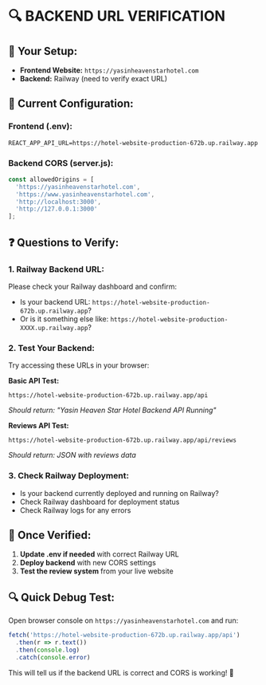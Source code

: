 # 🔍 **BACKEND URL VERIFICATION**

## 🎯 **Your Setup:**
- **Frontend Website:** `https://yasinheavenstarhotel.com`
- **Backend:** Railway (need to verify exact URL)

## 🔧 **Current Configuration:**

### **Frontend (.env):**
```env
REACT_APP_API_URL=https://hotel-website-production-672b.up.railway.app
```

### **Backend CORS (server.js):**
```javascript
const allowedOrigins = [
  'https://yasinheavenstarhotel.com',
  'https://www.yasinheavenstarhotel.com',
  'http://localhost:3000', 
  'http://127.0.0.1:3000'
];
```

## ❓ **Questions to Verify:**

### **1. Railway Backend URL:**
Please check your Railway dashboard and confirm:
- Is your backend URL: `https://hotel-website-production-672b.up.railway.app`?
- Or is it something else like: `https://hotel-website-production-XXXX.up.railway.app`?

### **2. Test Your Backend:**
Try accessing these URLs in your browser:

**Basic API Test:**
```
https://hotel-website-production-672b.up.railway.app/api
```
*Should return: "Yasin Heaven Star Hotel Backend API Running"*

**Reviews API Test:**
```
https://hotel-website-production-672b.up.railway.app/api/reviews
```
*Should return: JSON with reviews data*

### **3. Check Railway Deployment:**
- Is your backend currently deployed and running on Railway?
- Check Railway dashboard for deployment status
- Check Railway logs for any errors

## 🚀 **Once Verified:**

1. **Update .env if needed** with correct Railway URL
2. **Deploy backend** with new CORS settings
3. **Test the review system** from your live website

## 🔍 **Quick Debug Test:**
Open browser console on `https://yasinheavenstarhotel.com` and run:
```javascript
fetch('https://hotel-website-production-672b.up.railway.app/api')
  .then(r => r.text())
  .then(console.log)
  .catch(console.error)
```

This will tell us if the backend URL is correct and CORS is working! 🌟

